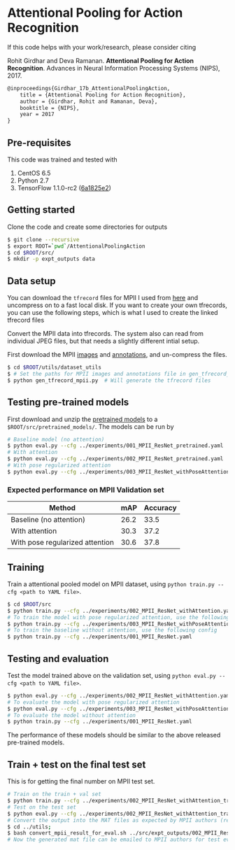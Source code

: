 # Attentional Pooling for Action Recognition

If this code helps with your work/research, please consider citing

Rohit Girdhar and Deva Ramanan. **Attentional Pooling for Action Recognition**. Advances in Neural Information Processing Systems (NIPS), 2017.

```txt
@inproceedings{Girdhar_17b_AttentionalPoolingAction,
    title = {Attentional Pooling for Action Recognition},
    author = {Girdhar, Rohit and Ramanan, Deva},
    booktitle = {NIPS},
    year = 2017
}
```

## Pre-requisites

This code was trained and tested with

1. CentOS 6.5
2. Python 2.7
3. TensorFlow 1.1.0-rc2 ([6a1825e2](https://github.com/tensorflow/tensorflow/tree/6a1825e2369d2537e15dc585705c53c4b763f3f6))

## Getting started

Clone the code and create some directories for outputs

```bash
$ git clone --recursive
$ export ROOT=`pwd`/AttentionalPoolingAction
$ cd $ROOT/src/
$ mkdir -p expt_outputs data
```

## Data setup

You can download the `tfrecord` files for MPII I used from
[here](https://cmu.box.com/shared/static/xb7esevyl6uzmra2eehnkbt2ud7awld9.tar)
and uncompress on to a fast local disk.
If you want to create your own tfrecords, you can use the following steps, which is
what I used to create the linked tfrecord files

Convert the MPII data into tfrecords. The system also can read from individual JPEG files,
but that needs a slightly different intial setup.

First download the MPII [images](http://datasets.d2.mpi-inf.mpg.de/andriluka14cvpr/mpii_human_pose_v1.tar.gz)
and [annotations](http://datasets.d2.mpi-inf.mpg.de/andriluka14cvpr/mpii_human_pose_v1_u12_2.zip),
and un-compress the files.

```bash
$ cd $ROOT/utils/dataset_utils
$ # Set the paths for MPII images and annotations file in gen_tfrecord_mpii.py
$ python gen_tfrecord_mpii.py  # Will generate the tfrecord files
```

## Testing pre-trained models

First download and unzip the
[pretrained models](https://cmu.box.com/shared/static/s72scgtjj3lm60hsufi25rfjs2dk3a7i.zip)
to a `$ROOT/src/pretrained_models/`.
The models can be run by

```bash
# Baseline model (no attention)
$ python eval.py --cfg ../experiments/001_MPII_ResNet_pretrained.yaml
# With attention
$ python eval.py --cfg ../experiments/002_MPII_ResNet_pretrained.yaml
# With pose regularized attention
$ python eval.py --cfg ../experiments/003_MPII_ResNet_withPoseAttention_pretrained.yaml
```

### Expected performance on MPII Validation set

| Method  | mAP | Accuracy |
|--------|-----|------|
| Baseline (no attention) | 26.2 | 33.5 |
| With attention | 30.3 | 37.2 |
| With pose regularized attention | 30.6 | 37.8 |

## Training

Train a attentional pooled model on MPII dataset, using `python train.py --cfg <path to YAML file>`.

```bash
$ cd $ROOT/src
$ python train.py --cfg ../experiments/002_MPII_ResNet_withAttention.yaml
# To train the model with pose regularized attention, use the following config
$ python train.py --cfg ../experiments/003_MPII_ResNet_withPoseAttention.yaml
# To train the baseline without attention, use the following config
$ python train.py --cfg ../experiments/001_MPII_ResNet.yaml
```

## Testing and evaluation

Test the model trained above on the validation set, using `python eval.py --cfg <path to YAML file>`.

```bash
$ python eval.py --cfg ../experiments/002_MPII_ResNet_withAttention.yaml
# To evaluate the model with pose regularized attention
$ python eval.py --cfg ../experiments/003_MPII_ResNet_withPoseAttention.yaml
# To evaluate the model without attention
$ python train.py --cfg ../experiments/001_MPII_ResNet.yaml
```

The performance of these models should be similar to the above
released pre-trained models.

## Train + test on the final test set

This is for getting the final number on MPII test set.

```bash
# Train on the train + val set
$ python train.py --cfg ../experiments/002_MPII_ResNet_withAttention_train+val.yaml
# Test on the test set
$ python eval.py --cfg ../experiments/002_MPII_ResNet_withAttention_train+val.yaml --save
# Convert the output into the MAT files as expected by MPII authors (requires matlab/octave)
$ cd ../utils;
$ bash convert_mpii_result_for_eval.sh ../src/expt_outputs/002_MPII_ResNet_withAttention_train+val.yaml/<filename.h5>
# Now the generated mat file can be emailed to MPII authors for test evaluation
```